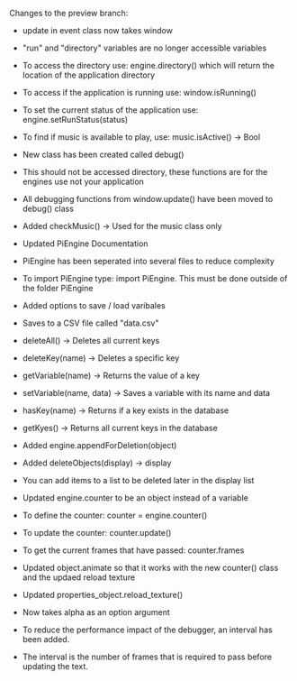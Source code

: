 Changes to the preview branch:

- update in event class now takes window

- "run" and "directory" variables are no longer accessible variables
- To access the directory use: engine.directory() which will return the location of the application directory
- To access if the application is running use: window.isRunning()
- To set the current status of the application use: engine.setRunStatus(status)
- To find if music is available to play, use: music.isActive() -> Bool

- New class has been created called debug()
- This should not be accessed directory, these functions are for the engines use not your application
- All debugging functions from window.update() have been moved to debug() class
- Added checkMusic() -> Used for the music class only

- Updated PiEngine Documentation

- PiEngine has been seperated into several files to reduce complexity
- To import PiEngine type: import PiEngine. This must be done outside of the folder PiEngine

- Added options to save / load varibales
- Saves to a CSV file called "data.csv"
- deleteAll() -> Deletes all current keys
- deleteKey(name) -> Deletes a specific key
- getVariable(name) -> Returns the value of a key
- setVariable(name, data) -> Saves a variable with its name and data
- hasKey(name) -> Returns if a key exists in the database
- getKyes() -> Returns all current keys in the database

- Added engine.appendForDeletion(object)
- Added deleteObjects(display) -> display
- You can add items to a list to be deleted later in the display list

- Updated engine.counter to be an object instead of a variable
- To define the counter: counter = engine.counter()
- To update the counter: counter.update()
- To get the current frames that have passed: counter.frames
- Updated object.animate so that it works with the new counter() class and the updaed reload texture
- Updated properties_object.reload_texture()
- Now takes alpha as an option argument

- To reduce the performance impact of the debugger, an interval has been added.
- The interval is the number of frames that is required to pass before updating the text.